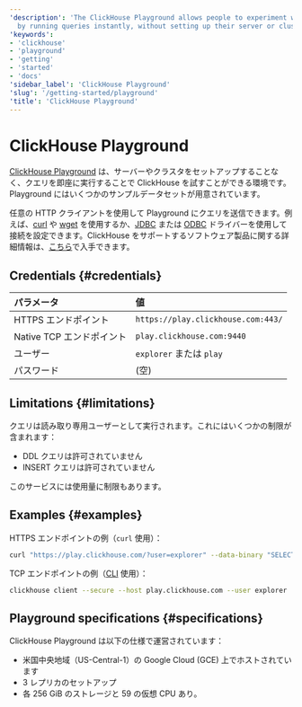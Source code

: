 ```yaml
---
'description': 'The ClickHouse Playground allows people to experiment with ClickHouse
  by running queries instantly, without setting up their server or cluster.'
'keywords':
- 'clickhouse'
- 'playground'
- 'getting'
- 'started'
- 'docs'
'sidebar_label': 'ClickHouse Playground'
'slug': '/getting-started/playground'
'title': 'ClickHouse Playground'
---
```





# ClickHouse Playground

[ClickHouse Playground](https://sql.clickhouse.com) は、サーバーやクラスタをセットアップすることなく、クエリを即座に実行することで ClickHouse を試すことができる環境です。Playground にはいくつかのサンプルデータセットが用意されています。

任意の HTTP クライアントを使用して Playground にクエリを送信できます。例えば、[curl](https://curl.haxx.se) や [wget](https://www.gnu.org/software/wget/) を使用するか、[JDBC](../interfaces/jdbc.md) または [ODBC](../interfaces/odbc.md) ドライバーを使用して接続を設定できます。ClickHouse をサポートするソフトウェア製品に関する詳細情報は、[こちら](../integrations/index.mdx)で入手できます。

## Credentials {#credentials}

| パラメータ          | 値                                  |
|:--------------------|:-----------------------------------|
| HTTPS エンドポイント | `https://play.clickhouse.com:443/` |
| Native TCP エンドポイント | `play.clickhouse.com:9440`         |
| ユーザー             | `explorer` または `play`            |
| パスワード           | (空)                               |

## Limitations {#limitations}

クエリは読み取り専用ユーザーとして実行されます。これにはいくつかの制限が含まれます：

- DDL クエリは許可されていません
- INSERT クエリは許可されていません

このサービスには使用量に制限もあります。

## Examples {#examples}

HTTPS エンドポイントの例（`curl` 使用）：

```bash
curl "https://play.clickhouse.com/?user=explorer" --data-binary "SELECT 'Play ClickHouse'"
```

TCP エンドポイントの例（[CLI](../interfaces/cli.md) 使用）：

```bash
clickhouse client --secure --host play.clickhouse.com --user explorer
```

## Playground specifications {#specifications}

ClickHouse Playground は以下の仕様で運営されています：

- 米国中央地域（US-Central-1）の Google Cloud (GCE) 上でホストされています
- 3 レプリカのセットアップ
- 各 256 GiB のストレージと 59 の仮想 CPU あり。
